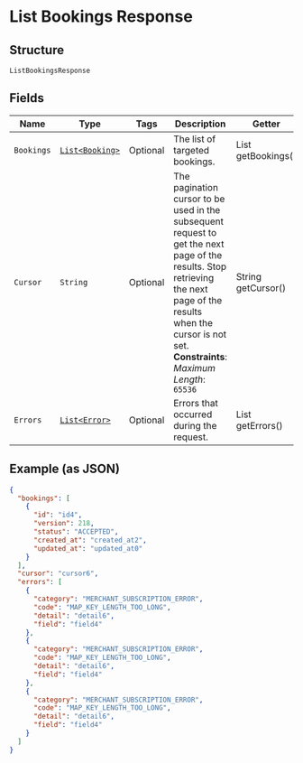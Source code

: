 
# List Bookings Response

## Structure

`ListBookingsResponse`

## Fields

| Name | Type | Tags | Description | Getter |
|  --- | --- | --- | --- | --- |
| `Bookings` | [`List<Booking>`](../../doc/models/booking.md) | Optional | The list of targeted bookings. | List<Booking> getBookings() |
| `Cursor` | `String` | Optional | The pagination cursor to be used in the subsequent request to get the next page of the results. Stop retrieving the next page of the results when the cursor is not set.<br>**Constraints**: *Maximum Length*: `65536` | String getCursor() |
| `Errors` | [`List<Error>`](../../doc/models/error.md) | Optional | Errors that occurred during the request. | List<Error> getErrors() |

## Example (as JSON)

```json
{
  "bookings": [
    {
      "id": "id4",
      "version": 218,
      "status": "ACCEPTED",
      "created_at": "created_at2",
      "updated_at": "updated_at0"
    }
  ],
  "cursor": "cursor6",
  "errors": [
    {
      "category": "MERCHANT_SUBSCRIPTION_ERROR",
      "code": "MAP_KEY_LENGTH_TOO_LONG",
      "detail": "detail6",
      "field": "field4"
    },
    {
      "category": "MERCHANT_SUBSCRIPTION_ERROR",
      "code": "MAP_KEY_LENGTH_TOO_LONG",
      "detail": "detail6",
      "field": "field4"
    },
    {
      "category": "MERCHANT_SUBSCRIPTION_ERROR",
      "code": "MAP_KEY_LENGTH_TOO_LONG",
      "detail": "detail6",
      "field": "field4"
    }
  ]
}
```


